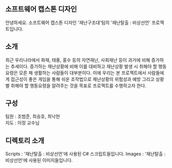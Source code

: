 ## 소프트웨어 캡스톤 디자인
안녕하세요.
소프트웨어 캡스톤 디자인 '재난구조대'팀의 '재난탈출 : 비상선언' 프로젝트입니다.

## 소개
최근 우리나라에서 화재, 태풍, 홍수 등의 자연재난, 사회재난 등이 과거에 비해 증가하는 추세이다. 
증가하는 재난상황에 비해 이를 대비하고 재난상황 발생 시 취해야 할 행동요령은 모른 채 생활하는 
사람들이 대부분이다. 이에 우리는 본 프로젝트에서 사람들에게 접근성이 좋은 게임을 통해 쉬운 
조작법으로 재난상황의 위험성과 예방 그리고 상황별 취해야 할 행동요령을 알려주는 것을 목표로 
프로젝트를 수행하고자 한다.

## 구성
팀원 : 조범준, 최승호, 최낙헌 <br>
지도 : 이정 교수님

## 디렉토리 소개
Scripts : '재난탈출 : 비상선언'에 사용된 C# 스크립트들입니다.
Images : '재난탈출 : 비상선언'에 사용된 이미지들입니다.
